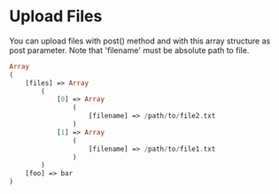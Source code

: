 # Upload Files

You can upload files with post() method and with this array structure as post parameter. Note that 'filename' must be absolute path to file.


```php
Array
(
    [files] => Array
        (
            [0] => Array
                (
                    [filename] => /path/to/file2.txt
                )
            [1] => Array
                (
                    [filename] => /path/to/file1.txt
                )
        )
    [foo] => bar
)
```
